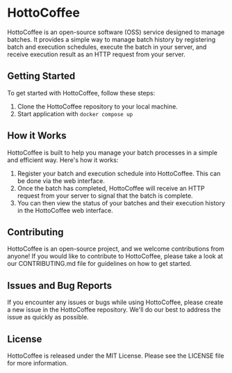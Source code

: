 # HottoCoffee

HottoCoffee is an open-source software (OSS) service designed to manage batches. It provides a simple way to manage batch history by registering batch and execution schedules, execute the batch in your server, and receive execution result as an HTTP request from your server.

## Getting Started

To get started with HottoCoffee, follow these steps:

1. Clone the HottoCoffee repository to your local machine.
2. Start application with `docker compose up`

## How it Works

HottoCoffee is built to help you manage your batch processes in a simple and efficient way. Here's how it works:

1. Register your batch and execution schedule into HottoCoffee. This can be done via the web interface.
2. Once the batch has completed, HottoCoffee will receive an HTTP request from your server to signal that the batch is complete.
3. You can then view the status of your batches and their execution history in the HottoCoffee web interface.

## Contributing

HottoCoffee is an open-source project, and we welcome contributions from anyone! If you would like to contribute to HottoCoffee, please take a look at our CONTRIBUTING.md file for guidelines on how to get started.

## Issues and Bug Reports

If you encounter any issues or bugs while using HottoCoffee, please create a new issue in the HottoCoffee repository. We'll do our best to address the issue as quickly as possible.

## License

HottoCoffee is released under the MIT License. Please see the LICENSE file for more information.
